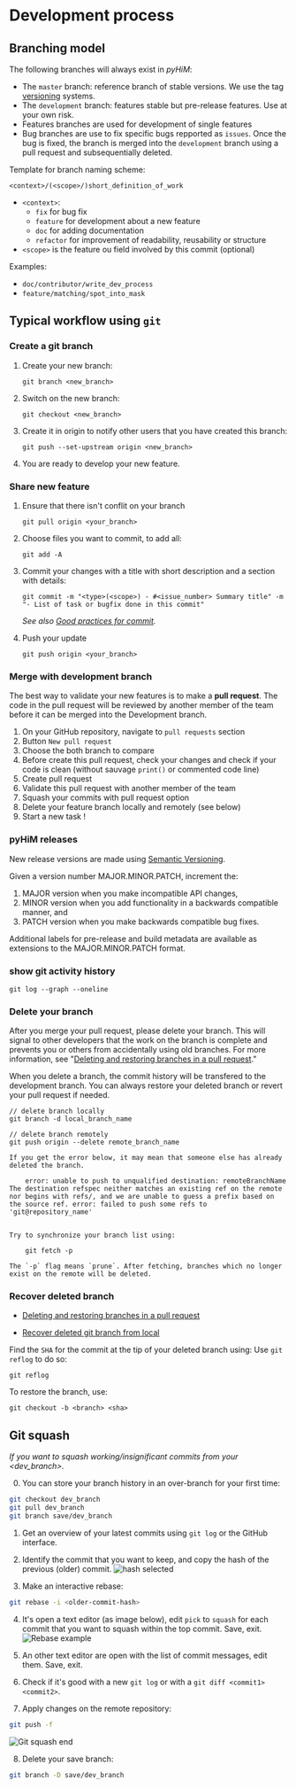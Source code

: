 # Development process

## Branching model
The following branches will always exist in *pyHiM*:

* The `master` branch: reference branch of stable versions. We use the tag [versioning](https://semver.org/) systems.
* The `development` branch: features stable but pre-release features. Use at your own risk.
* Features branches are used for development of single features
* Bug branches are use to fix specific bugs repported as `issues`. Once the bug is fixed, the branch is merged into the `development` branch using a pull request and subsequentially deleted.

Template for branch naming scheme:

```<context>/(<scope>/)short_definition_of_work```

- `<context>`:
    - `fix` for bug fix
    - `feature` for development about a new feature
    - `doc` for adding documentation
    - `refactor` for improvement of readability, reusability or structure
- `<scope>` is the feature ou field involved by this commit (optional)

Examples:
- ```doc/contributor/write_dev_process```
- ```feature/matching/spot_into_mask```

## Typical workflow using `git`

### Create a git branch

1. Create your new branch:
    ```shell
    git branch <new_branch>
    ```

2. Switch on the new branch:
    ```shell
    git checkout <new_branch>
    ```
    
3. Create it in origin to notify other users that you have created this branch:
    ```shell
    git push --set-upstream origin <new_branch>
    ```

4. You are ready to develop your new feature.

### Share new feature

1. Ensure that there isn't conflit on your branch
    ```shell
    git pull origin <your_branch>
    ```
    
2. Choose files you want to commit, to add all:

    ```shell
    git add -A
    ```

3. Commit your changes with a title with short description and a section with details:
    ```shell
    git commit -m "<type>(<scope>) - #<issue_number> Summary title" -m "- List of task or bugfix done in this commit"
    ```
    *See also [Good practices for commit](good_commit.md).*

4. Push your update
    ```shell
    git push origin <your_branch>
    ```

### Merge with development branch

The best way to validate your new features is to make a **pull request**. The code in the pull request will be reviewed by another member of the team before it can be merged into the Development branch. 

1. On your GitHub repository, navigate to `pull requests` section
2. Button `New pull request`
3. Choose the both branch to compare
4. Before create this pull request, check your changes and check if your code is clean (without sauvage `print()` or commented code line)
5. Create pull request
6. Validate this pull request with another member of the team
7. Squash your commits with pull request option
8. Delete your feature branch locally and remotely (see below)
9. Start a new task !

### pyHiM releases

New release versions are made using [Semantic Versioning](https://semver.org/).

Given a version number MAJOR.MINOR.PATCH, increment the:

1. MAJOR version when you make incompatible API changes,
2. MINOR version when you add functionality in a backwards compatible manner, and
3. PATCH version when you make backwards compatible bug fixes.

Additional labels for pre-release and build metadata are available as extensions to the MAJOR.MINOR.PATCH format.

### show git activity history

```shell
git log --graph --oneline
```

### Delete your branch

After you merge your pull request, please delete your branch. This will signal to other developers that the work on the branch is complete and prevents you or others from accidentally using old branches. For more information, see "[Deleting and restoring branches in a pull request](https://docs.github.com/en/github/administering-a-repository/deleting-and-restoring-branches-in-a-pull-request)."

When you delete a branch, the commit history will be transfered to the development branch. You can always restore your deleted branch or revert your pull request if needed.

```shell
// delete branch locally
git branch -d local_branch_name

// delete branch remotely
git push origin --delete remote_branch_name
```

```{note}
If you get the error below, it may mean that someone else has already deleted the branch.

    error: unable to push to unqualified destination: remoteBranchName The destination refspec neither matches an existing ref on the remote nor begins with refs/, and we are unable to guess a prefix based on the source ref. error: failed to push some refs to 'git@repository_name'


Try to synchronize your branch list using:

    git fetch -p

The `-p` flag means `prune`. After fetching, branches which no longer exist on the remote will be deleted.
```

### Recover deleted branch

- [Deleting and restoring branches in a pull request](https://docs.github.com/en/repositories/configuring-branches-and-merges-in-your-repository/managing-branches-in-your-repository/deleting-and-restoring-branches-in-a-pull-request)

-  [Recover deleted git branch from local](https://imran-ahmad.medium.com/how-to-recover-restore-deleted-git-branch-5a068c07bed2)

Find the `SHA` for the commit at the tip of your deleted branch using: Use `git reflog` to do so:

```shell
git reflog
```

To restore the branch, use:

```shell
git checkout -b <branch> <sha>
```

## Git squash
*If you want to squash working/insignificant commits from your <dev_branch>.*

0. You can store your branch history in an over-branch for your first time:
```bash
git checkout dev_branch
git pull dev_branch
git branch save/dev_branch
```

1. Get an overview of your latest commits using `git log` or the GitHub interface.

2. Identify the commit that you want to keep, and copy the hash of the previous (older) commit. 
![hash selected](../_static/contributor/git-log-hash-selected-simplify.png)

3. Make an interactive rebase:
```bash
git rebase -i <older-commit-hash>
```

4. It's open a text editor (as image below), edit `pick` to `squash` for each commit that you want to squash within the top commit. Save, exit.
![Rebase example](../_static/contributor/rebase-example.png)

5. An other text editor are open with the list of commit messages, edit them. Save, exit.

6. Check if it's good with a new `git log` or with a `git diff <commit1> <commit2>`.

7. Apply changes on the remote repository:
```bash
git push -f
```

![Git squash end](../_static/contributor/git-squash-end.png)

8. Delete your save branch:
```bash
git branch -D save/dev_branch
```